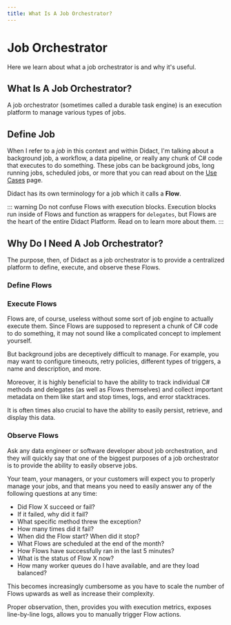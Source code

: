 ```yaml
---
title: What Is A Job Orchestrator?
---
```


# Job Orchestrator

Here we learn about what a job orchestrator is and why it's useful.

## What Is A Job Orchestrator?

A job orchestrator (sometimes called a durable task engine) is an execution platform to manage various types of jobs.

## Define Job

When I refer to a *job* in this context and within Didact, I'm talking about a background job, a workflow, a data pipeline, or really any chunk of C# code that executes to do something. These jobs can be background jobs, long running jobs, scheduled jobs, or more that you can read about on the [Use Cases](/getting-started/use-cases) page.

Didact has its own terminology for a job which it calls a **Flow**.

::: warning
Do not confuse Flows with execution blocks. Execution blocks run inside of Flows and function as wrappers for `delegates`, but Flows are the heart of the entire Didact Platform. Read on to learn more about them.
:::

## Why Do I Need A Job Orchestrator?

The purpose, then, of Didact as a job orchestrator is to provide a centralized platform to define, execute, and observe these Flows.

### Define Flows



### Execute Flows

Flows are, of course, useless without some sort of job engine to actually execute them. Since Flows are supposed to represent a chunk of C# code to do something, it may not sound like a complicated concept to implement yourself.

But background jobs are deceptively difficult to manage. For example, you may want to configure timeouts, retry policies, different types of triggers, a name and description, and more.

Moreover, it is highly beneficial to have the ability to track individual C# methods and delegates (as well as Flows themselves) and collect important metadata on them like start and stop times, logs, and error stacktraces.

It is often times also crucial to have the ability to easily persist, retrieve, and display this data.

### Observe Flows

Ask any data engineer or software developer about job orchestration, and they will quickly say that one of the biggest purposes of a job orchestrator is to provide the ability to easily observe jobs.

Your team, your managers, or your customers will expect you to properly manage your jobs, and that means you need to easily answer any of the following questions at any time:
- Did Flow X succeed or fail? 
- If it failed, why did it fail?
- What specific method threw the exception?
- How many times did it fail?
- When did the Flow start? When did it stop?
- What Flows are scheduled at the end of the month?
- How Flows have successfully ran in the last 5 minutes?
- What is the status of Flow X now?
- How many worker queues do I have available, and are they load balanced?

This becomes increasingly cumbersome as you have to scale the number of Flows upwards as well as increase their complexity.

Proper observation, then, provides you with execution metrics, exposes line-by-line logs, allows you to manually trigger Flow actions.

<!-- ::: warning Tomato, tomoto
A job orchestrator is also sometimes called a **durable task engine**. The terms are synonymous.
::: -->